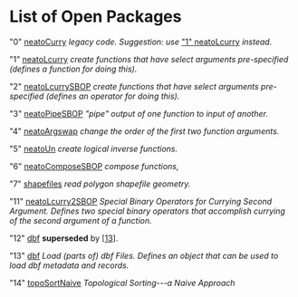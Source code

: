 # List of Open Packages

"0"
[neatoCurry](../../../Pkgs/0)
_legacy code. Suggestion: use_ ["1" neatoLcurry](../../../Pkgs/1/0) _instead._

"1"
[neatoLcurry](../../../Pkgs/1/0)
_create functions that have select arguments pre-specified (defines a function for doing this)._

"2"
[neatoLcurrySBOP](../../../Pkgs/2/0)
_create functions that have select arguments pre-specified (defines an operator for doing this)._

"3"
[neatoPipeSBOP](../../../Pkgs/3/0)
_"pipe" output of one function to input of another._

"4"
[neatoArgswap](../../../Pkgs/4/0)
_change the order of the first two function arguments._

"5"
[neatoUn](../....//Pkgs/5/0)
_create logical inverse functions._

"6"
[neatoComposeSBOP](../../../Pkgs/6/0)
_compose functions,_

"7"
[shapefiles](../../../Pkgs/7/0)
_read polygon shapefile geometry._

"11"
[neatoLcurry2SBOP](../../../Pkgs/1/1/0)
_Special Binary Operators for Currying Second Argument.
Defines two special binary operators that accomplish currying of the second argument of a function._

"12"
[dbf](../../../Pkgs/1/2/0)
**superseded** by \[[13](../../../Pkgs/1/3/0)\].

"13"
[dbf](../../../Pkgs/1/3/0)
_Load (parts of) dbf Files.
Defines an object that can be used to load dbf metadata and records._

"14"
[topoSortNaive](../../../Pkgs/1/4/0)
_Topological Sorting---a Naive Approach_
